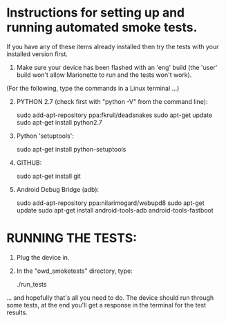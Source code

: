Instructions for setting up and running automated smoke tests.
==============================================================

If you have any of these items already installed then try the tests with your installed version first.


1. Make sure your device has been flashed with an 'eng' build (the 'user' build 
   won't allow Marionette to run and the tests won't work).


 (For the following, type the commands in a Linux terminal ...)


2. PYTHON 2.7 (check first with "python -V" from the command line):

    sudo add-apt-repository ppa:fkrull/deadsnakes
    sudo apt-get update
    sudo apt-get install python2.7


3. Python 'setuptools':
    
    sudo apt-get install python-setuptools


4. GITHUB:

    sudo apt-get install git


5. Android Debug Bridge (adb):

    sudo add-apt-repository ppa:nilarimogard/webupd8
    sudo apt-get update
    sudo apt-get install android-tools-adb android-tools-fastboot

	

RUNNING THE TESTS:
==================

1. Plug the device in.

2. In the "owd_smoketests" directory, type:

    ./run_tests
    
    
... and hopefully that's all you need to do. The device should run through some tests, at the end you'll
get a response in the terminal for the test results.

